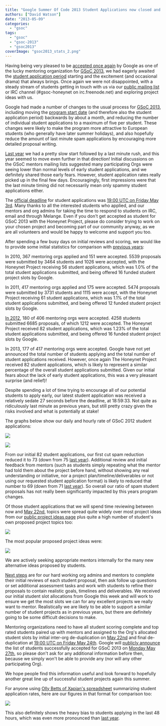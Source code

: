 ```yaml
---
title: "Google Summer Of Code 2013 Student Applications now closed and some statistics"
authors: ["David Watson"]
date: "2013-05-09"
categories: 
  - "gsoc"
tags: 
  - "gsoc"
  - "gsoc-2013"
  - "gsoc2013"
coverImage: "gsoc2013_stats_2.png"
---
```


Having being very pleased to be [accepted once again](https://www.honeynet.org/node/1043) by Google as one of the lucky mentoring organization for [GSoC 2013](http://www.google-melange.com/gsoc/homepage/google/gsoc2013), we had eagerly awaited the [student application period](https://www.honeynet.org/node/1045) starting and the excitement (and occasional drama) that always brings. Once again we were not disappointed, with a steady stream of students getting in touch with us via our [public mailing list](https://public.honeynet.org/mailman/listinfo/gsoc) or IRC channel (#gsoc-honeynet on irc.freenode.net) and exploring project ideas with us.  
  
Google had made a number of changes to the usual process for [GSoC 2013](http://www.google-melange.com/gsoc/homepage/google/gsoc2013), including moving the [program start date](https://www.google-melange.com/gsoc/events/google/gsoc2013) (and therefore also the student application period) backwards by about a month, and reducing the number of individual student applications to a maximum of five per student. These changes were likely to make the program more attractive to European students (who generally have later summer holidays), and also hopefully reduce the amount of last minute spam applications by encouraging more detailed proposal writing.  
  
[Last year](https://www.honeynet.org/node/840) we had a pretty slow start followed by a last minute rush, and this year seemed to move even further in that direction! Initial discussions on the GSoC mentors mailing lists suggested many participating Orgs were seeing lower than normal levels of early student applications, and we definitely shared those early fears. However, student application rates really picked up in the final few days. Encouragingly, first impressions were that the last minute timing did not necessarily mean only spammy student applications either.  
  
The [official deadline](https://www.honeynet.org/node/1045) for student applications was [19:00 UTC on Friday May 3rd](https://www.google-melange.com/gsoc/events/google/gsoc2013). Many thanks to all the interested students who applied, and our mentors and org admins for taking the time to respond to students on IRC, email and through Melange. Even if you don't get accepted as student for GSoC 2013 with the Honeynet Project, please do consider trying to work on your chosen project and becoming part of our community anyway, as we are all volunteers and would be happy to welcome and support you too.  
  
After spending a few busy days on initial reviews and scoring, we would like to provide some initial statistics for comparison with [previous years](https://www.honeynet.org/node/840):  
  
In 2010, 367 mentoring orgs applied and 151 were accepted. 5539 proposals were submitted by 3464 students and 1026 were accepted, with the Honeynet Project receiving 56 student applications, which was 1.0% of the total student applications submitted, and being offered 16 funded student project slots by Google.  
  
In 2011, 417 mentoring orgs applied and 175 were accepted. 5474 proposals were submitted by 3731 students and 1115 were accept, with the Honeynet Project receiving 61 student applications, which was 1.1% of the total student applications submitted, and being offered 12 funded student project slots by Google.  
  
[In 2012](https://www.honeynet.org/node/840), 180 of 406 mentoring orgs were accepted. 4258 students submitted 6685 proposals, of which 1212 were accepted. The Honeynet Project received 82 student applications, which was 1.23% of the total student applications submitted, and being offered 16 funded student project slots by Google.  
  
In 2013, 177 of 417 mentoring orgs were accepted. Google have not yet announced the total number of students applying and the total number of student applications received. However, once again The Honeynet Project received 82 student applications, which is likely to represent a similar percentage of the overall student applications submitted. Given our initial fears about the lack of early student applications, this was a very pleasant surprise (and relief)!  
  
Despite spending a lot of time trying to encourage all of our potential students to apply early, our latest student application was received a relatively sedate 27 seconds before the deadline, at 18:59:33. Not quite as ridiculously last minute as previous years, but still pretty crazy given the risks involved and what is potentially at stake!  
  
The graphs below show our daily and hourly rate of GSoC 2012 student applications:  
  
![](images/gsoc2013_stats_1.png)  
  
![](images/gsoc2013_stats_2.png)  
  
From our initial 82 student applications, our first cut spam reduction reduced it to 73 (down from 75 [last year](https://www.honeynet.org/node/840)). Additional review and initial feedback from mentors (such as students simply repeating what the mentor had told them about the project before hand, without showing any real understanding or initiative, nor a project plan/timeline/deliverables or not using our requested student application format) is likely to reduced that number to 69 (down from 71 [last year](https://www.honeynet.org/node/840)). So overall our ratio of spam student proposals has not really been significantly impacted by this years program changes.  
  
Of those student applications that we will spend time reviewing between now and [May 22nd](https://www.google-melange.com/gsoc/events/google/gsoc2013), topics were spread quite widely over most project ideas from our [public project ideas page](https://www.honeynet.org/gsoc/ideas) plus quite a high number of student's own proposed project topics too:  
  
![](images/gsoc2013_stats_3.png)  
  
The most popular proposed project ideas were:  
  
![](images/gsoc2013_stats_4.png)  
  
We are actively seeking appropriate mentors internally for the many new alternative ideas proposed by students.  
  
[Next steps](https://www.google-melange.com/gsoc/events/google/gsoc2013) are for our hard working org admins and mentors to complete their initial reviews of each student proposal, then ask follow up questions or set additional assessment tasks and work with students to refine their proposals to contain realistic goals, timelines and deliverables. We received our initial student slot allocations from Google this week and will work to ensure we get the most slots we can for any excellent projects we really want to mentor. Realistically we are likely to be able to support a similar number of student projects as in previous years, but there are definitely going to be some difficult decisions to make.  
  
Mentoring organizations need to have all student scoring complete and top rated students paired up with mentors and assigned to the Org's allocated student slots by initial inter-org de-duplication on [May 22nd](https://www.google-melange.com/gsoc/events/google/gsoc2013) and final de-duplication at [19:00 UTC on Friday May 24th](https://www.google-melange.com/gsoc/events/google/gsoc2013). Google will [publicly announce](http://google-opensource.blogspot.co.uk/2013/02/flip-bits-not-burgers-google-summer-of.html) the list of students successfully accepted for GSoC 2013 on [Monday May 27th](https://www.google-melange.com/gsoc/events/google/gsoc2013), so please don't ask for any additional information before then, because we simply won't be able to provide any (nor will any other participating Org).  
  
We hope people find this information useful and look forward to hopefully another great line up of successful student projects again this summer.  
  
For anyone using [Olly Betts of Xapian's spreadsheet](http://survex.com/~olly/blog/debian/debian-gsoc-applications-2013.html) summarizing student application rates, here are our figures in that format for comparison too:  
  
![](images/gsoc2013_stats_5.png)  
  
This also definitely shows the heavy bias to students applying in the last 48 hours, which was even more pronounced than [last year](https://www.honeynet.org/node/840).
